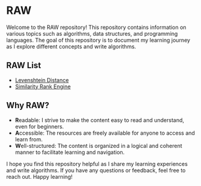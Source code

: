 # RAW

Welcome to the RAW repository! This repository contains information on various topics such as algorithms, data structures, and programming languages. The goal of this repository is to document my learning journey as I explore different concepts and write algorithms.

## RAW List

- [Levenshtein Distance](./LevenshteinDistance/README.md)
- [Similarity Rank Engine](./SimilarityRankEngine/README.md)

## Why RAW?

- **R**eadable: I strive to make the content easy to read and understand, even for beginners.
- **A**ccessible: The resources are freely available for anyone to access and learn from.
- **W**ell-structured: The content is organized in a logical and coherent manner to facilitate learning and navigation.

I hope you find this repository helpful as I share my learning experiences and write algorithms. If you have any questions or feedback, feel free to reach out. Happy learning!